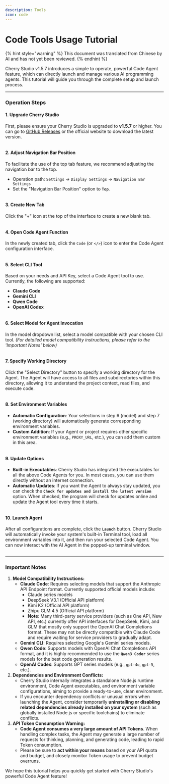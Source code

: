 ```yaml
---
description: Tools
icon: code
---
```

# Code Tools Usage Tutorial


{% hint style="warning" %}
This document was translated from Chinese by AI and has not yet been reviewed.
{% endhint %}




Cherry Studio v1.5.7 introduces a simple to operate, powerful Code Agent feature, which can directly launch and manage various AI programming agents. This tutorial will guide you through the complete setup and launch process.

***

### Operation Steps

#### 1. Upgrade Cherry Studio

First, please ensure your Cherry Studio is upgraded to **v1.5.7** or higher. You can go to [GitHub Releases](https://github.com/CherryHQ/cherry-studio/releases) or the official website to download the latest version.

<figure><img src="../.gitbook/assets/image (2).png" alt=""><figcaption></figcaption></figure>

#### 2. Adjust Navigation Bar Position

To facilitate the use of the top tab feature, we recommend adjusting the navigation bar to the top.

*   Operation path: `Settings` -> `Display Settings` -> `Navigation Bar Settings`
*   Set the "Navigation Bar Position" option to **`Top`**.

<figure><img src="../.gitbook/assets/image (1) (1).png" alt=""><figcaption></figcaption></figure>

#### 3. Create New Tab

Click the "+" icon at the top of the interface to create a new blank tab.

<figure><img src="../.gitbook/assets/image (2) (1).png" alt=""><figcaption></figcaption></figure>

#### 4. Open Code Agent Function

In the newly created tab, click the `Code` (or `</>`) icon to enter the Code Agent configuration interface.

<figure><img src="../.gitbook/assets/image (3).png" alt=""><figcaption></figcaption></figure>

#### 5. Select CLI Tool

Based on your needs and API Key, select a Code Agent tool to use. Currently, the following are supported:

*   **Claude Code**
*   **Gemini CLI**
*   **Qwen Code**
*   **OpenAI Codex**

<figure><img src="../.gitbook/assets/image (4).png" alt=""><figcaption></figcaption></figure>

#### 6. Select Model for Agent Invocation

In the model dropdown list, select a model compatible with your chosen CLI tool. _(For detailed model compatibility instructions, please refer to the 'Important Notes' below)_

<figure><img src="../.gitbook/assets/image (5).png" alt=""><figcaption></figcaption></figure>

#### 7. Specify Working Directory

Click the "Select Directory" button to specify a working directory for the Agent. The Agent will have access to all files and subdirectories within this directory, allowing it to understand the project context, read files, and execute code.

<figure><img src="../.gitbook/assets/image (6).png" alt=""><figcaption></figcaption></figure>

#### 8. Set Environment Variables

*   **Automatic Configuration**: Your selections in step 6 (model) and step 7 (working directory) will automatically generate corresponding environment variables.
*   **Custom Addition**: If your Agent or project requires other specific environment variables (e.g., `PROXY_URL`, etc.), you can add them custom in this area.

<figure><img src="../.gitbook/assets/image (7).png" alt=""><figcaption></figcaption></figure>

#### 9. Update Options

*   **Built-in Executables**: Cherry Studio has integrated the executables for all the above Code Agents for you. In most cases, you can use them directly without an internet connection.
*   **Automatic Updates**: If you want the Agent to always stay updated, you can check the **`Check for updates and install the latest version`** option. When checked, the program will check for updates online and update the Agent tool every time it starts.

<figure><img src="../.gitbook/assets/image (8).png" alt=""><figcaption></figcaption></figure>

#### 10. Launch Agent

After all configurations are complete, click the **`Launch`** button. Cherry Studio will automatically invoke your system's built-in Terminal tool, load all environment variables into it, and then run your selected Code Agent. You can now interact with the AI Agent in the popped-up terminal window.

<figure><img src="../.gitbook/assets/image (9).png" alt=""><figcaption></figcaption></figure>

***

### Important Notes

1.  **Model Compatibility Instructions:**
    *   **Claude Code**: Requires selecting models that support the Anthropic API Endpoint format. Currently supported official models include:
        *   Claude series models
        *   DeepSeek V3.1 (Official API platform)
        *   Kimi K2 (Official API platform)
        *   Zhipu GLM 4.5 (Official API platform)
        *   **Note**: Many third-party service providers (such as One API, New API, etc.) currently offer API interfaces for DeepSeek, Kimi, and GLM that mostly only support the OpenAI Chat Completions format. These may not be directly compatible with Claude Code and require waiting for service providers to gradually adapt.
    *   **Gemini CLI**: Requires selecting Google's Gemini series models.
    *   **Qwen Code**: Supports models with OpenAI Chat Completions API format, and it is highly recommended to use the **`Qwen3 Coder`** series models for the best code generation results.
    *   **OpenAI Codex**: Supports GPT series models (e.g., `gpt-4o`, `gpt-5`, etc.).
2.  **Dependencies and Environment Conflicts:**
    *   Cherry Studio internally integrates a standalone Node.js runtime environment, Code Agent executables, and environment variable configurations, aiming to provide a ready-to-use, clean environment.
    *   If you encounter dependency conflicts or unusual errors when launching the Agent, consider temporarily **uninstalling or disabling related dependencies already installed on your system** (such as globally installed Node.js or specific toolchains) to eliminate conflicts.
3.  **API Token Consumption Warning:**
    *   **Code Agent consumes a very large amount of API Tokens**. When handling complex tasks, the Agent may generate a large number of requests for thinking, planning, and generating code, leading to rapid Token consumption.
    *   Please be sure to **act within your means** based on your API quota and budget, and closely monitor Token usage to prevent budget overruns.

We hope this tutorial helps you quickly get started with Cherry Studio's powerful Code Agent feature!